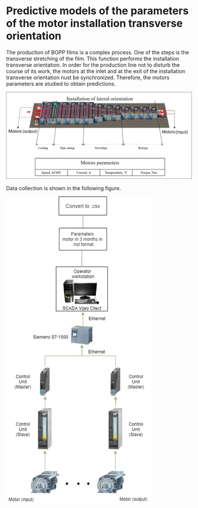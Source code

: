 # Predictive models of the parameters of the motor installation transverse orientation

The production of BOPP films is a complex process. One of the steps is the transverse stretching of the film. This function performs the installation transverse orientation. In order for the production line not to disturb the course of its work, the motors at the inlet and at the exit of the installation transverse orientation nust be synchronized. Therefore, the motors parameters are studied to obtain predictions.

<img src="images/installation transverse orientation.png">

Data collection is shown in the following figure.

 <img src="images/data_collection.jpg">

